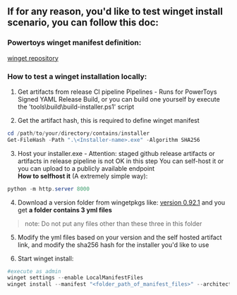 ## If for any reason, you'd like to test winget install scenario, you can follow this doc:

### Powertoys winget manifest definition:
[winget repository](https://github.com/microsoft/winget-pkgs/tree/master/manifests/m/Microsoft/PowerToys)

### How to test a winget installation locally:
1. Get artifacts from release CI pipeline  Pipelines - Runs for PowerToys Signed YAML Release Build, or you can build one yourself by execute the 
 'tools\build\build-installer.ps1' script

2. Get the artifact hash, this is required to define winget manifest
```powershell
cd /path/to/your/directory/contains/installer
Get-FileHash -Path ".\<Installer-name>.exe" -Algorithm SHA256
```
 3.  Host your installer.exe - Attention: staged github release artifacts or artifacts in release pipeline is not OK in this step
You can self-host it or you can upload to a publicly available endpoint  
**How to selfhost it** (A extremely simple way):
```powershell
python -m http.server 8000
```

4. Download a version folder from wingetpkgs like: [version 0.92.1](https://github.com/microsoft/winget-pkgs/tree/master/manifests/m/Microsoft/PowerToys/0.92.1)
and you get **a folder contains 3 yml files**
>note: Do not put any files other than these three in this folder

5. Modify the yml files based on your version and the self hosted artifact link, and modify the sha256 hash for the installer you'd like to use

6. Start winget install:
```powershell
#execute as admin
winget settings --enable LocalManifestFiles
winget install --manifest "<folder_path_of_manifest_files>" --architecture x64 --scope user
```